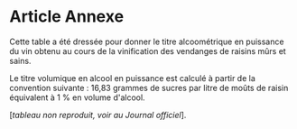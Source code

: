 # Article Annexe

Cette table a été dressée pour donner le titre alcoométrique en puissance du vin obtenu au cours de la vinification des vendanges de raisins mûrs et sains.

Le titre volumique en alcool en puissance est calculé à partir de la convention suivante : 16,83 grammes de sucres par litre de moûts de raisin équivalent à 1 % en volume d'alcool.

[*tableau non reproduit, voir au Journal officiel*].
